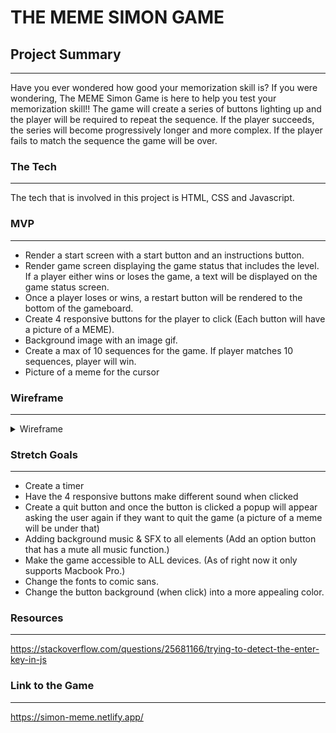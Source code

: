 # THE MEME SIMON GAME
## Project Summary
---
Have you ever wondered how good your memorization skill is? If you were wondering, The MEME Simon Game is here to help you test your memorization skill!! The game will create a series of buttons lighting up and the player will be required to repeat the sequence. If the player succeeds, the series will become progressively longer and more complex. If the player fails to match the sequence the game will be over.
### The Tech 
---
The tech that is involved in this project is HTML, CSS and Javascript.

### MVP
---
- Render a start screen with a start button and an instructions button.
- Render game screen displaying the game status that includes the level. If a player either wins or loses the game, a text will be displayed on the game status screen.
- Once a player loses or wins, a restart button will be rendered to the bottom of the gameboard.
- Create 4 responsive buttons for the player to click (Each button will have a picture of a MEME).
- Background image with an image gif.
- Create a max of 10 sequences for the game. If player matches 10 sequences, player will win.
- Picture of a meme for the cursor


### Wireframe
---
<details>
  <summary> Wireframe </summary>

Wireframe
![Wireframe](./images/wireframe.jpg)
</details>


### Stretch Goals
---
- Create a timer
- Have the 4 responsive buttons make different sound when clicked
- Create a quit button and once the button is clicked a popup will appear asking the user again if they want to quit the game (a picture of a meme will be under that)
- Adding background music & SFX to all elements (Add an option button that has a mute all music function.)
- Make the game accessible to ALL devices. (As of right now it only supports Macbook Pro.)
- Change the fonts to comic sans.
- Change the button background (when click) into a more appealing color.

### Resources
---
https://stackoverflow.com/questions/25681166/trying-to-detect-the-enter-key-in-js


### Link to the Game
--- 
https://simon-meme.netlify.app/